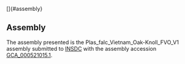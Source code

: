 []{#assembly}

Assembly
--------

The assembly presented is the Plas\_falc\_Vietnam\_Oak-Knoll\_FVO\_V1
assembly submitted to [INSDC](http://www.insdc.org) with the assembly
accession
[GCA\_000521015.1](http://www.ebi.ac.uk/ena/data/view/GCA_000521015.1).
